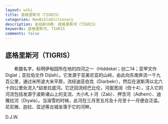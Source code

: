 ```yaml
---
layout: wiki
title: 底格里斯河（TIGRIS）
categories: NewBibleDictionary
description: 圣经新词典: 底格里斯河（TIGRIS）
keywords: 底格里斯河, TIGRIS
comments: false
---
```


## 底格里斯河（TIGRIS）

　　希腊名字，标明伊甸园所在地的四河之一（Hiddekel；创二14；亚甲文作 Diglat；亚拉伯文作 Dijlah）。它发源于亚美尼亚的山岭，由此向东南奔流一千九百公里，通过米所波大米平原，流经迪亚伯克（Diarbekr），然后在波斯湾以北六十四公里处流入*幼发拉底河。它迂回流经巴比伦，河面宽阔（但十4），注入它的河流包括发源于波斯诸山上的支流、大小札卜河（Zab）、押含河（Adhem）、迪雅拉河（Diyala）。当溶雪的时候，此河在三月至五月及十月至十一月便会泛滥。尼尼微、迦拉、亚述等古城坐落于它的河畔。

D.J.W.








